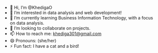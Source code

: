 - 👋 Hi, I’m @KhedigaO
- 👀 I’m interested in data analysis and web development!
- 🌱 I’m currently learning Business Information Technology, with a focus on data analysis.
- 💞️ I’m looking to collaborate on projects.
- 📫 How to reach me: khediga301@gmail.com
- 😄 Pronouns: (she/her)
- ⚡ Fun fact: I have a cat and a bird!

<!---
KhedigaO/KhedigaO is a ✨ special ✨ repository because its `README.md` (this file) appears on your GitHub profile.
You can click the Preview link to take a look at your changes.
--->
